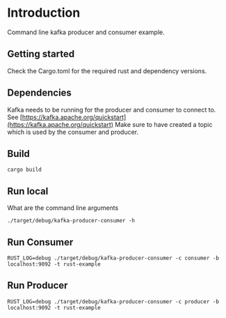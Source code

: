 # Introduction

Command line kafka producer and consumer example.

## Getting started

Check the Cargo.toml for the required rust and dependency versions.

## Dependencies

Kafka needs to be running for the producer and consumer to connect to.
See [https://kafka.apache.org/quickstart](https://kafka.apache.org/quickstart)
Make sure to have created a topic which is used by the consumer and producer.

## Build

```
cargo build
``` 

## Run local

What are the command line arguments

```
./target/debug/kafka-producer-consumer -h 
```

## Run Consumer

```
RUST_LOG=debug ./target/debug/kafka-producer-consumer -c consumer -b localhost:9092 -t rust-example 
```

## Run Producer

```
RUST_LOG=debug ./target/debug/kafka-producer-consumer -c producer -b localhost:9092 -t rust-example 
```
